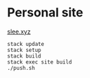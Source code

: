 # Personal site

[slee.xyz](http://slee.xyz)


```
stack update
stack setup
stack build
stack exec site build
./push.sh
```
